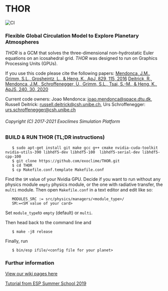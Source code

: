 # THOR #

![CI](https://github.com/exoclime/THOR/workflows/CI/badge.svg)

### Flexible Global Circulation Model to Explore Planetary Atmospheres

*THOR* is a GCM that solves the three-dimensional non-hydrostatic Euler equations on an icosahedral grid. *THOR* was designed to run on Graphics Processing Units (GPUs).

If you use this code please cite the following papers: 
[Mendonca, J.M., Grimm, S.L., Grosheintz, L., & Heng, K., ApJ, 829, 115, 2016](http://iopscience.iop.org/article/10.3847/0004-637X/829/2/115/meta)
[Deitrick, R., Mendonca, J.M., Schroffenegger, U., Grimm, S.L., Tsai, S.-M., & Heng, K., ApJS, 240, 30, 2020](https://iopscience.iop.org/article/10.3847/1538-4365/ab930e)

Current code owners: Joao Mendonca: joao.mendonca@space.dtu.dk, Russell Deitrick: russell.deitrick@csh.unibe.ch, Urs Schroffenegger: urs.schroffenegger@csh.unibe.ch

###### Copyright (C) 2017-2021 Exoclimes Simulation Platform ######

### BUILD & RUN THOR (TL;DR instructions)

```
   $ sudo apt-get install git make gcc g++ cmake nvidia-cuda-toolkit nvidia-utils-390 libhdf5-dev libhdf5-100  libhdf5-serial-dev libhdf5-cpp-100
   $ git clone https://github.com/exoclime/THOR.git
   $ cd THOR
   $ cp Makefile.conf.template Makefile.conf
```

Find the `SM` value of your Nvidia GPU. Decide if you want to run without any physics module `empty` physics module, or the one with radiative transfer, the `multi` module. Then open `Makefile.conf` in a text editor and edit like so:

```
   MODULES_SRC := src/physics/managers/<module_type>/
   SM:=<SM value of your card> 
``` 

Set `module_type`to `empty` (default) or `multi`.

Then head back to the command line and

```
   $ make -j8 release
```

Finally, run 
```
   $ bin/esp ifile/<config file for your planet>
```

### Furthur information

[View our wiki pages here](https://github.com/exoclime/THOR/wiki)

[Tutorial from ESP Summer School 2019](https://github.com/exoclime/THOR/wiki/tutorial/usingthor.pdf)
